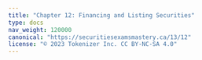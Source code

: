 ```yaml
---
title: "Chapter 12: Financing and Listing Securities"
type: docs
nav_weight: 120000
canonical: "https://securitiesexamsmastery.ca/13/12"
license: "© 2023 Tokenizer Inc. CC BY-NC-SA 4.0"
---
```

